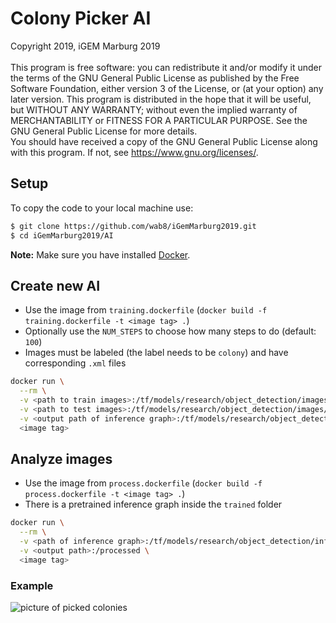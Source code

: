 # Colony Picker AI

Copyright 2019, iGEM Marburg 2019 <br/>  
This program is free software: you can redistribute it and/or modify
it under the terms of the GNU General Public License as published by
the Free Software Foundation, either version 3 of the License, or
(at your option) any later version. This program is distributed in the hope that it will be useful,
but WITHOUT ANY WARRANTY; without even the implied warranty of
MERCHANTABILITY or FITNESS FOR A PARTICULAR PURPOSE.  See the
GNU General Public License for more details. <br/>
You should have received a copy of the GNU General Public License
along with this program.  If not, see <https://www.gnu.org/licenses/>.

## Setup

To copy the code to your local machine use:

```sh
$ git clone https://github.com/wab8/iGemMarburg2019.git
$ cd iGemMarburg2019/AI
```

**Note:** Make sure you have installed [Docker](https://docs.docker.com/v17.12/install/).

## Create new AI

- Use the image from `training.dockerfile` (`docker build -f training.dockerfile -t <image tag> .`)
- Optionally use the `NUM_STEPS` to choose how many steps to do (default: `100`)
- Images must be labeled (the label needs to be `colony`) and have corresponding `.xml` files

```sh
docker run \
  --rm \
  -v <path to train images>:/tf/models/research/object_detection/images/train \
  -v <path to test images>:/tf/models/research/object_detection/images/test \
  -v <output path of inference graph>:/tf/models/research/object_detection/inference_graph \
  <image tag>
```

## Analyze images

- Use the image from `process.dockerfile` (`docker build -f process.dockerfile -t <image tag> .`)
- There is a pretrained inference graph inside the `trained` folder

```sh
docker run \
  --rm \
  -v <path of inference graph>:/tf/models/research/object_detection/inference_graph \
  -v <output path>:/processed \
  <image tag>
```

### Example

![picture of picked colonies](https://raw.githubusercontent.com/wab8/iGemMarburg2019/master/AI/example.jpg "Picked Colonies")
